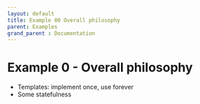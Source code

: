 ```yaml
---
layout: default
title: Example 00 Overall philosophy
parent: Examples
grand_parent : Documentation
---
```


# Example 0 \- Overall philosophy
-  Templates: implement once, use forever 
-  Some statefulness 
